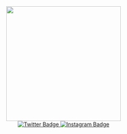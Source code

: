 <div id="header" align="center">
  <img src="https://i.gifer.com/origin/61/61120f845c3a7947814773f84c7cb4f5_w200.webp" width="300"/>
</div>

<div id="badges" align="center">
    <a href="https://t.me/electrofax">
  <img src="https://img.shields.io/badge/Telegram-lightgray?style=for-the-badge&logo=telegram&logoColor=white" alt="Twitter Badge"/>
   </a>
    <a href="https://www.instagram.com/anti_poser/">
  <img src="https://img.shields.io/badge/Instagram-pink?style=for-the-badge&logo=instagram&logoColor=white" alt="Instagram Badge"/>
    </a>
</div>

